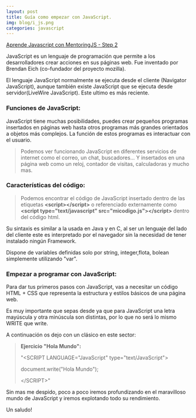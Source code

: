 ```yaml
---
layout: post
title: Guía como empezar con JavaScript.
img: blog/i_js.png
categories: javascript
---
```

[Aprende Javascript con MentoringJS - Step 2](http://mentoringjs.com/)  
  
  
JavaScript es un lenguaje de programación que permite a los desarrolladores crear acciones en sus páginas web. Fue inventado por Brendan Eich (co-fundador del proyecto mozilla).

El lenguaje JavaScript normalmente se ejecuta desde el cliente (Navigator JavaScript), aunque también existe JavaScript que se ejecuta desde servidor(LiveWire JavaScript). Este ultimo es más reciente.  

### Funciones de JavaScript:  

JavaScript tiene muchas posibilidades, puedes crear pequeños programas insertados en páginas web hasta otros programas más grandes orientados a objetos más complejos. La función de estos programas es interactuar con el usuario.  
  
> Podemos ver funcionando JavaScript en diferentes servicios de internet como el correo, un chat, buscadores... Y insertados en una página web como un reloj, contador de visitas, calculadoras y mucho mas.  
  
  
### Características del código:  
  
> Podemos encontrar el código de JavaScript insertado dentro de las etiquetas **&lt;script&gt;&lt;/script&gt;** o referenciado externamente como **&lt;script type="text/javascript" src="micodigo.js"&gt;&lt;/script&gt;** dentro del código html.    
  
Su sintaxis es similar a la usada en Java y en C, al ser un lenguaje del lado del cliente este es interpretado por el navegador sin la necesidad de tener instalado ningún Framework.  
  
Dispone de variables definidas solo por string, integer,flota, bolean simplemente utilizando "var".  
  
  
### Empezar a programar con JavaScript:
 

Para dar tus primeros pasos con JavaScript, vas a necesitar un código HTML + CSS que representa la estructura y estilos básicos de una página web.

Es muy importante que sepas desde ya que para JavaScript una letra mayúscula y otra minúscula son distintas, por lo que no será lo mismo WRITE que write.

A continuación os dejo con un clásico en este sector:


> **Ejercicio "Hola Mundo":**
>
> "&lt;SCRIPT LANGUAGE="JavaScript" type="text/JavaScript"&gt;
>
>
>document.write("Hola Mundo");
>
>
>&lt;/SCRIPT&gt;"  
  
Sin mas me despido, poco a poco iremos profundizando en el maravilloso mundo de JavaScript y iremos explotando todo su rendimiento.  
  
Un saludo!

